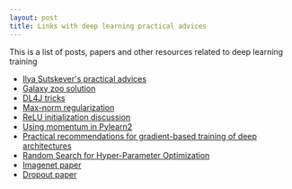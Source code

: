 ```yaml
---
layout: post
title: Links with deep learning practical advices
---
```

This is a list of posts, papers and other resources related to deep learning 
training

* [Ilya Sutskever's practical advices](http://yyue.blogspot.ca/2015/01/a-brief-overview-of-deep-learning.html)
* [Galaxy zoo solution](http://benanne.github.io/2014/04/05/galaxy-zoo.html)
* [DL4J tricks](http://deeplearning4j.org/trainingtricks.html)
* [Max-norm regularization](https://plus.google.com/+IanGoodfellow/posts/QUaCJfvDpni)
* [ReLU initialization discussion](https://plus.google.com/+EricBattenberg/posts/f3tPKjo7LFa)
* [Using momentum in Pylearn2](https://blog.safaribooksonline.com/2014/02/14/using-momentum-pylearn2/)
* [Practical recommendations for gradient-based training of deep architectures](http://arxiv.org/abs/1206.5533)
* [Random Search for Hyper-Parameter Optimization](http://www.jmlr.org/papers/volume13/bergstra12a/bergstra12a.pdf)
* [Imagenet paper](http://www.cs.toronto.edu/~fritz/absps/imagenet.pdf)
* [Dropout paper](http://arxiv.org/pdf/1207.0580.pdf)
